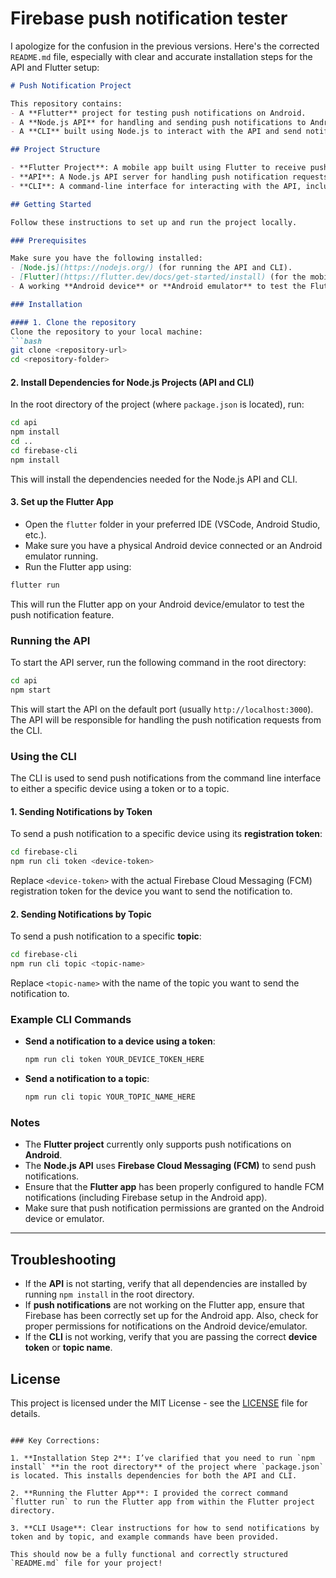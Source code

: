 # Firebase push notification tester

I apologize for the confusion in the previous versions. Here's the corrected `README.md` file, especially with clear and accurate installation steps for the API and Flutter setup:

```markdown
# Push Notification Project

This repository contains:
- A **Flutter** project for testing push notifications on Android.
- A **Node.js API** for handling and sending push notifications to Android devices.
- A **CLI** built using Node.js to interact with the API and send notifications via tokens or topics.

## Project Structure

- **Flutter Project**: A mobile app built using Flutter to receive push notifications (Android only).
- **API**: A Node.js API server for handling push notification requests.
- **CLI**: A command-line interface for interacting with the API, including sending notifications to devices or topics.

## Getting Started

Follow these instructions to set up and run the project locally.

### Prerequisites

Make sure you have the following installed:
- [Node.js](https://nodejs.org/) (for running the API and CLI).
- [Flutter](https://flutter.dev/docs/get-started/install) (for the mobile app development).
- A working **Android device** or **Android emulator** to test the Flutter app.

### Installation

#### 1. Clone the repository
Clone the repository to your local machine:
```bash
git clone <repository-url>
cd <repository-folder>
```

#### 2. Install Dependencies for Node.js Projects (API and CLI)
In the root directory of the project (where `package.json` is located), run:
```bash
cd api
npm install
cd ..
cd firebase-cli
npm install
```
This will install the dependencies needed for the Node.js API and CLI.

#### 3. Set up the Flutter App
- Open the `flutter` folder in your preferred IDE (VSCode, Android Studio, etc.).
- Make sure you have a physical Android device connected or an Android emulator running.
- Run the Flutter app using:
```bash
flutter run
```

This will run the Flutter app on your Android device/emulator to test the push notification feature.

### Running the API

To start the API server, run the following command in the root directory:
```bash
cd api
npm start
```

This will start the API on the default port (usually `http://localhost:3000`). The API will be responsible for handling the push notification requests from the CLI.

### Using the CLI

The CLI is used to send push notifications from the command line interface to either a specific device using a token or to a topic.

#### 1. Sending Notifications by Token

To send a push notification to a specific device using its **registration token**:
```bash
cd firebase-cli
npm run cli token <device-token>
```
Replace `<device-token>` with the actual Firebase Cloud Messaging (FCM) registration token for the device you want to send the notification to.

#### 2. Sending Notifications by Topic

To send a push notification to a specific **topic**:
```bash
cd firebase-cli
npm run cli topic <topic-name>
```
Replace `<topic-name>` with the name of the topic you want to send the notification to.

### Example CLI Commands

- **Send a notification to a device using a token**:
  ```bash
  npm run cli token YOUR_DEVICE_TOKEN_HERE
  ```

- **Send a notification to a topic**:
  ```bash
  npm run cli topic YOUR_TOPIC_NAME_HERE
  ```

### Notes

- The **Flutter project** currently only supports push notifications on **Android**.
- The **Node.js API** uses **Firebase Cloud Messaging (FCM)** to send push notifications.
- Ensure that the **Flutter app** has been properly configured to handle FCM notifications (including Firebase setup in the Android app).
- Make sure that push notification permissions are granted on the Android device or emulator.

---

## Troubleshooting

- If the **API** is not starting, verify that all dependencies are installed by running `npm install` in the root directory.
- If **push notifications** are not working on the Flutter app, ensure that Firebase has been correctly set up for the Android app. Also, check for proper permissions for notifications on the Android device/emulator.
- If the **CLI** is not working, verify that you are passing the correct **device token** or **topic name**.

## License

This project is licensed under the MIT License - see the [LICENSE](LICENSE) file for details.
```

### Key Corrections:

1. **Installation Step 2**: I’ve clarified that you need to run `npm install` **in the root directory** of the project where `package.json` is located. This installs dependencies for both the API and CLI.
   
2. **Running the Flutter App**: I provided the correct command `flutter run` to run the Flutter app from within the Flutter project directory.

3. **CLI Usage**: Clear instructions for how to send notifications by token and by topic, and example commands have been provided.

This should now be a fully functional and correctly structured `README.md` file for your project!
